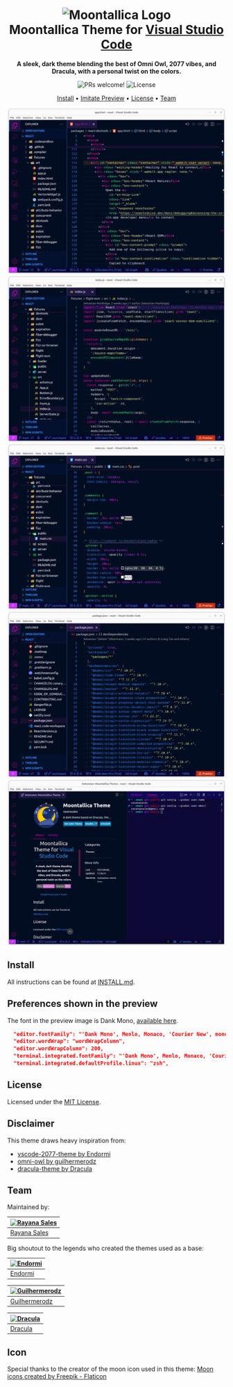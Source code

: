 <h1 align="center">
  <br>
  <img src="https://cdn-icons-png.flaticon.com/512/1183/1183776.png" alt="Moontallica Logo" width="100">
  <br>
  Moontallica Theme for <a href="https://code.visualstudio.com/">Visual Studio Code</a>
  <br>
</h1>

<p align="center">
  <strong>A sleek, dark theme blending the best of Omni Owl, 2077 vibes, and Dracula, with a personal twist on the colors.</strong>
</p>

<p align="center">
  <img src="https://img.shields.io/badge/PRs-welcome-%23DA70D6.svg" alt="PRs welcome!" />
  <img alt="License" src="https://img.shields.io/badge/license-MIT-%23DA70D6">
</p>

<p align="center">
  <a href="#install">Install</a> •
  <a href="#install">Imitate Preview</a> •
  <a href="#preferences-shown-in-the-preview">License</a> •
  <a href="#team">Team</a>  
</p>

<p align="center">
  <img alt="Moontallica Theme Dark Theme Screenshot HTML Preview for Visual Studio Code" src="./assets/images/theme-preview-html.png">
  <img alt="Moontallica Theme Dark Theme Screenshot JS Preview for Visual Studio Code" src="./assets/images/theme-preview-js.png">
  <img alt="Moontallica Theme Dark Theme Screenshot CSS Preview for Visual Studio Code" src="./assets/images/theme-preview-css.png">
  <img alt="Moontallica Theme Dark Theme Screenshot JSON Preview for Visual Studio Code" src="./assets/images/theme-preview-json.png">
  <img alt="Moontallica Theme Dark Theme Screenshot Terminal Preview for Visual Studio Code" src="./assets/images/theme-preview-terminal.png">
</p>

## Install

All instructions can be found at [INSTALL.md](./INSTALL.md).

## Preferences shown in the preview

The font in the preview image is Dank Mono, [available here](https://philpl.gumroad.com/l/dank-mono?layout=profile&recommended_by=library).

```json
  "editor.fontFamily": "'Dank Mono', Menlo, Monaco, 'Courier New', monospace",
  "editor.wordWrap": "wordWrapColumn",
  "editor.wordWrapColumn": 200,
  "terminal.integrated.fontFamily": "'Dank Mono', Menlo, Monaco, 'Courier New', monospace",
  "terminal.integrated.defaultProfile.linux": "zsh",
```

## License

Licensed under the [MIT License](./LICENSE.txt).

## Disclaimer

This theme draws heavy inspiration from:

- [vscode-2077-theme by Endormi](https://github.com/endormi/vscode-2077-theme)
- [omni-owl by guilhermerodz](https://github.com/guilhermerodz/omni-owl)
- [dracula-theme by Dracula](https://github.com/dracula/visual-studio-code)

## Team

Maintained by:

| [![Rayana Sales](https://github.com/rayanasales.png?size=100)](https://github.com/rayanasales) |
| ---------------------------------------------------------------------------------------------- |
| [Rayana Sales](https://github.com/rayanasales)                                                 |

Big shoutout to the legends who created the themes used as a base:

| [![Endormi](https://github.com/endormi.png?size=100)](https://github.com/endormi) |
| --------------------------------------------------------------------------------- |
| [Endormi](https://github.com/endormi)                                             |

| [![Guilhermerodz](https://github.com/guilhermerodz.png?size=100)](https://github.com/guilhermerodz) |
| --------------------------------------------------------------------------------------------------- |
| [Guilhermerodz](https://github.com/guilhermerodz)                                                   |

| [![Dracula](https://github.com/dracula.png?size=100)](https://github.com/dracula) |
| --------------------------------------------------------------------------------- |
| [Dracula](https://github.com/dracula)                                             |

## Icon

Special thanks to the creator of the moon icon used in this theme: <a href="https://www.flaticon.com/free-icons/moon" title="moon icons">Moon icons created by Freepik - Flaticon</a>
